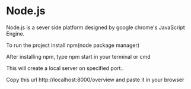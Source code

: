 # Node.js

Node.js is a sever side platform designed by google chrome's JavaScript Engine.

To run the project install npm(node package manager)

After installing npm, type npm start in your terminal or cmd 

This will create a local server on specified port..

Copy this url http://localhost:8000/overview and paste it in your browser


